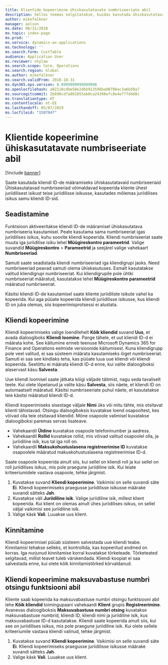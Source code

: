 ```yaml
---
title: Klientide kopeerimine ühiskasutatavate numbriseeriate abil
description: Selles teemas selgitatakse, kuidas kasutada ühiskasutatavaid numbriseeriaid kliendi kopeerimiseks teise juriidilisse isikusse, säilitades sama kliendi ID.
author: mikefalkner
manager: aolson
ms.date: 08/31/2018
ms.topic: index-page
ms.prod: ''
ms.service: dynamics-ax-applications
ms.technology: ''
ms.search.form: CustTable
audience: Application User
ms.reviewer: shylaw
ms.search.scope: Core, Operations
ms.search.region: Global
ms.author: mikefalkner
ms.search.validFrom: 2018-10-31
ms.dyn365.ops.version: 8.0999999999999996
ms.openlocfilehash: a92110cdbe58e2dbb913596ba08780ac3a6b50a7
ms.sourcegitcommit: 2b890cd7a801055ab0ca24398efc8e4e777d4d8c
ms.translationtype: HT
ms.contentlocale: et-EE
ms.lasthandoff: 05/07/2019
ms.locfileid: "1507047"
---
```

# <a name="copy-customers-by-using-shared-number-sequences"></a>Klientide kopeerimine ühiskasutatavate numbriseeriate abil

[!include [banner](../includes/banner.md)]

Saate kasutada kliendi ID-de määramiseks ühiskasutatavaid numbriseeriaid Ühiskasutatavad numbriseeriad võimaldavad kopeerida kliente ühest juriidilisest isikust teise juriidilisse isikusse, kasutades mõlemas juriidilises isikus samu kliendi ID-sid.

## <a name="setup"></a>Seadistamine

Funktsioon aktiveeritakse kliendi ID-de määramisel ühiskasutatava numbriseeria kasutamisel. Peate kasutama sama numbriseeriat igas juriidilises isikus, kuhu soovite kliendi kopeerida. Kliendi numbriseeriat saate muuta iga juriidilise isiku lehel **Müügireskontro parameetrid**. Valige suvandid **Müügireskontro** \> **Parameetrid** ja seejärel valige vahekaart **Numbriseeriad**.

Samuti saate seadistada kliendi numbriseeriad iga kliendigrupi jaoks. Need numbriseeriad peavad samuti olema ühiskasutuses. Esmalt kasutatakse valitud kliendigrupi numbriseeriat. Kui kliendigrupile pole ühtki numbriseeriat määratud, kasutatakse lehel **Müügireskontro parameetrid** määratud numbriseeriat.

Käsitsi kliendi ID-de kasutamisel saate kliente juriidiliste isikute vahel ka kopeerida. Kui aga püüate kopeerida kliendi juriidilisse isikusse, kus kliendi ID on juba olemas, siis kopeerimisprotsessi ei alustata.

## <a name="copy-a-customer"></a>Kliendi kopeerimine

Kliendi kopeerimiseks valige loendilehelt **Kõik kliendid** suvand **Uus**, et avada dialoogiboks **Kliendi loomine**. Pange tähele, et uut kliendi ID-d ei määrata kohe. See käitumine erineb teenuse Microsoft Dynamics 365 for Finance and Operations eelmiste versioonide käitumisest. Kuna kliendigrupp pole veel valitud, ei saa süsteem määrata kasutamiseks õiget numbriseeriat. Samuti ei saa see kindlaks teha, kas püüate luua uue kliendi või kliendi kopeerida. Seetõttu ei määrata kliendi ID-d enne, kui valite dialoogiboksi alaservast käsu **Salvesta**.

Uue kliendi loomisel saate jätkata kõigi väljade täitmist, nagu seda tavaliselt teete. Kui olete lõpetanud ja valite käsu **Salvesta**, siis näete, et kliendi ID on automaatselt määratud. Käsitsi numbriseeriate puhul näete, et kasutatakse teie käsitsi määratud kliendi ID-d.

Kliendi kopeerimiseks sisestage väljale **Nimi** üks või mitu tähte, mis otsitavat klienti tähistavad. Otsingu dialoogiboksis kuvatakse loend osapooltest, kes võivad olla teie otsitavad kliendid. Mõne osapoole valimisel kuvatakse dialoogiboksi paremas servas lisateave.

- Vahekaardil **Üldine** kuvatakse osapoole telefoninumber ja aadress.
- Vahekaardil **Rollid** kuvatakse rollid, mis võivad valitud osapoolel olla, ja juriidiline isik, kus tal iga roll on.
- Vahekaardil **Maksukohustuslasena registreerimise ID** kuvatakse osapoolele määratud makuskohustuslasena registreerimise ID-d.

Saate osapoole kopeerida ainult siis, kui sellel on kliendi roll ja kui sellel on roll juriidilises isikus, mis pole praegune juriidiline isik. Kui leiate kriteeriumidele vastava osapoole, tehke järgmist.

1. Kuvatakse suvand **Kliendi kopeerimine**. Vaikimisi on selle suvandi säte **Ei**. Kliendi kopeerimiseks praegusse juriidilisse isikusse määrake suvandi sätteks **Jah**. 
2. Kuvatakse väli **Juriidiline isik**. Valige juriidiline isik, millest klient kopeerida. Kui klient on olemas ainult ühes juriidilises isikus, on sellel väljal vaikimisi see juriidiline isik.
3. Valige käsk **Vali**. Luuakse uus klient.

## <a name="validation"></a>Kinnitamine

Kliendi kopeerimisel püüab süsteem salvestada uue kliendi teabe. Kinnitamisi tehakse selleks, et kontrollida, kas kopeeritud andmed on korras. Iga nurjunud kinnitamise korral kuvatakse tõrketeade. Tõrketeated selgitavad, millist teavet tuleb värskendada. Kliendi koopiat ei saa salvestada enne, kui olete kõik kinnitamistõrked kõrvaldanud.

## <a name="copy-a-customer-by-using-tax-exempt-number-search-feature"></a>Kliendi kopeerimine maksuvabastuse numbri otsingu funktsiooni abil

Kliente saab kopeerida ka maksuvabastuse numbri otsingu funktsiooni abil lehe **Kõik kliendid** toimingupaani vahekaardi **Klient** grupis **Registreerimine**. Avanevas dialoogiboksis **Maksuvabastuse numbri otsing** kuvatakse maksuvabastuse numbrid, kliendi ID, kliendi nimi ja juriidiline isik, kus maksuvabastuse ID-d kasutatakse. Kliendi saate kopeerida ainult siis, kui see on juriidilises isikus, mis pole praegune juriidiline isik. Kui olete sellele kriteeriumile vastava kliendi valinud, tehke järgmist.

1. Kuvatakse suvand **Kliendi kopeerimine**. Vaikimisi on selle suvandi säte **Ei**. Kliendi kopeerimiseks praegusse juriidilisse isikusse määrake suvandi sätteks **Jah**. 
2. Valige käsk **Vali**. Luuakse uus klient.
